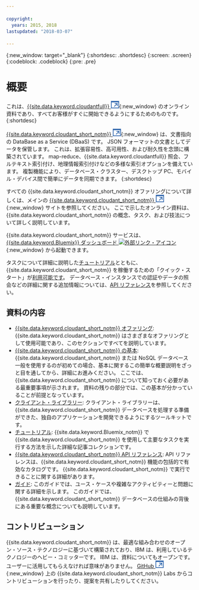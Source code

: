 ```yaml
---

copyright:
  years: 2015, 2018
lastupdated: "2018-03-07"

---
```


{:new_window: target="_blank"}
{:shortdesc: .shortdesc}
{:screen: .screen}
{:codeblock: .codeblock}
{:pre: .pre}

# 概要

これは、[{{site.data.keyword.cloudantfull}} ![外部リンク・アイコン](images/launch-glyph.svg "外部リンク・アイコン")](http://www.ibm.com/analytics/us/en/technology/cloud-data-services/cloudant/){:new_window} のオンライン資料であり、すべてお客様がすぐに開始できるようにするためのものです。
{:shortdesc}

[{{site.data.keyword.cloudant_short_notm}} ![外部リンク・アイコン](images/launch-glyph.svg "外部リンク・アイコン")](https://www.youtube.com/watch?v=xfO3m1I3SKg&feature=youtu.be){:new_window} は、文書指向の DataBase as a Service (DBaaS) です。
JSON フォーマットの文書としてデータを保管します。
これは、拡張容易性、高可用性、および耐久性を念頭に構築されています。
map-reduce、{{site.data.keyword.cloudantfull}} 照会、フルテキスト索引付け、地理情報索引付けなどの多様な索引オプションを備えています。
複製機能により、データベース・クラスター、デスクトップ PC、モバイル・デバイス間で簡単にデータを同期できます。
{:shortdesc}

すべての {{site.data.keyword.cloudant_short_notm}} オファリングについて詳しくは、メインの [{{site.data.keyword.cloudant_short_notm}} ![外部リンク・アイコン](images/launch-glyph.svg "外部リンク・アイコン")](http://www.ibm.com/analytics/us/en/technology/cloud-data-services/cloudant/){:new_window} サイトを参照してください。
ここで示したオンライン資料は、{{site.data.keyword.cloudant_short_notm}} の概念、タスク、および技法について詳しく説明しています。

{{site.data.keyword.cloudant_short_notm}} サービスは、[{{site.data.keyword.Bluemix}} ダッシュボード ![外部リンク・アイコン](../images/launch-glyph.svg "外部リンク・アイコン")](https://console.ng.bluemix.net/catalog/services/cloudant-nosql-db/){:new_window} から起動できます。

タスクについて詳細に説明した[チュートリアル](tutorials/create_service.html#creating-a-cloudant-instance-on-bluemix)とともに、{{site.data.keyword.cloudant_short_notm}} を稼働するための「クイック・スタート」が[利用可能です](index.html)。
データベース・インスタンスでの認証やデータの照会などの詳細に関する追加情報については、[API リファレンス](api/index.html)を参照してください。

<div id="contents"></div>

## 資料の内容

*	[{{site.data.keyword.cloudant_short_notm}} オファリング](offerings/bluemix.html#ibm-cloud-public): {{site.data.keyword.cloudant_short_notm}} はさまざまなオファリングとして使用可能であり、このセクションですべてを説明しています。
*	[{{site.data.keyword.cloudant_short_notm}} の基本](basics/index.html):{{site.data.keyword.cloudant_short_notm}} または NoSQL データベース一般を使用するのが初めての場合、基本に関するこの簡単な概要説明をざっと目を通してから、詳細にお進みください。
	ここでは、{{site.data.keyword.cloudant_short_notm}} について知っておく必要がある最重要事項が示されます。
	資料の残りの部分では、この基本が分かっていることが前提となっています。
*	[クライアント・ライブラリー](libraries/index.html): クライアント・ライブラリーは、{{site.data.keyword.cloudant_short_notm}} データベースを処理する準備ができた、独自のアプリケーションを開発できるようにするツールキットです。
* [チュートリアル](tutorials/create_service.html#creating-a-cloudant-instance-on-bluemix): {{site.data.keyword.Bluemix_notm}} で {{site.data.keyword.cloudant_short_notm}} を使用して主要なタスクを実行する方法を示した詳細な記事コレクションです。
*	[{{site.data.keyword.cloudant_short_notm}} API リファレンス](api/index.html): API リファレンスは、{{site.data.keyword.cloudant_short_notm}} 機能の包括的で有効なカタログです。
	{{site.data.keyword.cloudant_short_notm}} で実行できることに関する詳細があります。
*	[ガイド](guides/acurl.html#authorized-curl-acurl-): このガイドでは、ユース・ケースや複雑なアクティビティーと問題に関する詳細を示します。
	このガイドでは、{{site.data.keyword.cloudant_short_notm}} データベースの仕組みの背後にある重要な概念についても説明しています。

## コントリビューション

{{site.data.keyword.cloudant_short_notm}} は、最適な組み合わせのオープン・ソース・テクノロジーに基づいて構築されており、IBM は、利用しているテクノロジーのヘビー・コミッターです。
IBM は、資料についてもオープンです。
ユーザーに活用してもらえなければ意味がありません。
[GitHub ![外部リンク・アイコン](images/launch-glyph.svg "外部リンク・アイコン")](https://github.com/cloudant-labs/slate){:new_window} 上の {{site.data.keyword.cloudant_short_notm}} Labs からコントリビューションを行ったり、提案を共有したりしてください。
